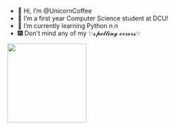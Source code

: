 



- 👋 Hi, I’m @UnicornCoffee
- 👀 I’m a first year Computer Science student at DCU!
- 🌱 I’m currently learning Python n.n
- :fireworks: Don't mind any of my ✨𝓼𝓹𝓮𝓵𝓵𝓲𝓷𝓰 𝓮𝓻𝓻𝓸𝓻𝓼✨
<!---
UnicornCoffee/UnicornCoffee is a ✨ special ✨ repository because its `README.md` (this file) appears on your GitHub profile.
You can click the Preview link to take a look at your changes.
--->
<img height="180em" src="https://github-readme-stats.vercel.app/api?username=UnicornCoffee&show_icons=true&hide_border=true&&count_private=true&include_all_commits=true" />
